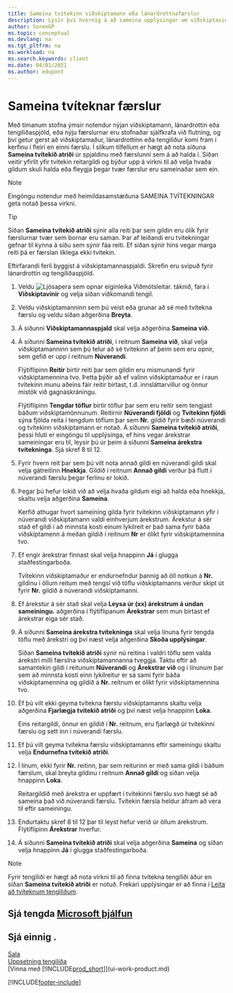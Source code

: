 ```yaml
---
title: Sameina tvítekinn viðskiptamann eða lánardrottnafærslur
description: Lýsir því hvernig á að sameina upplýsingar um viðskiptavini eða lánardrottna þegar einhverjir eru með tvíteknar birgðafærslur.
author: SorenGP
ms.topic: conceptual
ms.devlang: na
ms.tgt_pltfrm: na
ms.workload: na
ms.search.keywords: client
ms.date: 04/01/2021
ms.author: edupont
---
```

# <a name="merge-duplicate-records" />Sameina tvíteknar færslur

Með tímanum stofna ýmsir notendur nýjan viðskiptamann, lánardrottin eða tengiliðaspjöld, eða nýju færslurnar eru stofnaðar sjálfkrafa við flutning, og því getur gerst að viðskiptamaður, lánardrottinn eða tengiliður komi fram í kerfinu í fleiri en einni færslu. Í slíkum tilfellum er hægt að nota síðuna **Sameina tvítekið atriði** úr spjaldinu með færslunni sem á að halda í. Síðan veitir yfirlit yfir tvítekin reitargildi og býður upp á virkni til að velja hvaða gildum skuli halda eða fleygja þegar tvær færslur eru sameinaðar sem ein.

> [!NOTE]
> Eingöngu notendur með heimildasamstæðuna SAMEINA TVÍTEKNINGAR geta notað þessa virkni.

> [!TIP]
> Síðan **Sameina tvítekið atriði** sýnir alla reiti þar sem gildin eru ólík fyrir færslurnar tvær sem bornar eru saman. Þar af leiðandi eru tvítekningar gefnar til kynna á síðu sem sýnir fáa reiti. Ef síðan sýnir hins vegar marga reiti þá er færslan líklega ekki tvítekin.

Eftirfarandi ferli byggist á viðskiptamannaspjaldi. Skrefin eru svipuð fyrir lánardrottin og tengiliðaspjöld.

1. Veldu ![Ljósapera sem opnar eiginleika Viðmótsleitar.](media/ui-search/search_small.png "Segðu mér hvað þú vilt gera") táknið, fara í **Viðskiptavinir** og velja síðan viðkomandi tengil.
2. Veldu viðskiptamanninn sem þú veist eða grunar að sé með tvítekna færslu og veldu síðan aðgerðina **Breyta**.
3. Á síðunni **Viðskiptamannaspjald** skal velja aðgerðina **Sameina við**.
4. Á síðunni **Sameina tvítekið atriði**, í reitnum **Sameina við**, skal velja viðskiptamanninn sem þú telur að sé tvítekinn af þeim sem eru opnir, sem gefið er upp í reitnum **Núverandi**.

    Flýtiflipinn **Reitir** birtir reiti þar sem gildin eru mismunandi fyrir viðskiptamennina tvo. Þetta þýðir að ef valinn viðskiptamaður er í raun tvítekinn munu aðeins fáir reitir birtast, t.d. innsláttarvillur og önnur mistök við gagnaskráningu.

    Flýtiflipinn **Tengdar töflur** birtir töflur þar sem eru reitir sem tengjast báðum viðskiptamönnunum. Reitirnir **Núverandi fjöldi** og **Tvítekinn fjöldi** sýna fjölda reita í tengdum töflum þar sem **Nr.** gildið fyrir bæði núverandi og tvítekinn viðskiptamann er notað. Á síðunni **Sameina tvítekið atriði**, þessi hluti er eingöngu til upplýsinga, ef hins vegar árekstrar sameiningar eru til, leysir þú úr þeim á síðunni **Sameina árekstra tvítekninga**. Sjá skref 8 til 12.   

5. Fyrir hvern reit þar sem þú vilt nota annað gildi en núverandi gildi skal velja gátreitinn **Hnekkja**. Gildið í reitnum **Annað gildi** verður þá flutt í núverandi færslu þegar ferlinu er lokið.
6. Þegar þú hefur lokið við að velja hvaða gildum eigi að halda eða hnekkja, skaltu velja aðgerðina **Sameina**.

    Kerfið athugar hvort sameining gilda fyrir tvítekinn viðskiptamann yfir í núverandi viðskiptamann valdi einhverjum árekstrum. Árekstur á sér stað ef gildi í að minnsta kosti einum lykilreit er það sama fyrir báða viðskiptamenn á meðan gildið í reitnum **Nr** er ólíkt fyrir viðskiptamennina tvo.

7. Ef engir árekstrar finnast skal velja hnappinn **Já** í glugga staðfestingarboða.

    Tvítekinn viðskiptamaður er endurnefndur þannig að öll notkun á **Nr.** gildinu í öllum reitum með tengsl við töflu viðskiptamanns verður skipt út fyrir **Nr.** gildið á núverandi viðskiptamanni.
8. Ef árekstur á sér stað skal velja **Leysa úr (xx) árekstrum á undan sameiningu.** aðgerðina í flýtiflipanum **Árekstrar** sem mun birtast ef árekstrar eiga sér stað.
9. Á síðunni **Sameina árekstra tvítekninga** skal velja línuna fyrir tengda töflu með árekstri og því næst velja aðgerðina **Skoða upplýsingar**.

    Síðan **Sameina tvítekið atriði** sýnir nú reitina í valdri töflu sem valda árekstri milli færslna viðskiptamannanna tveggja. Taktu eftir að samantekin gildi í reitunum **Núverandi** og **Árekstrar við** og í línunum þar sem að minnsta kosti einn lykilreitur er sá sami fyrir báða viðskiptamennina og gildið á **Nr.** reitnum er ólíkt fyrir viðskiptamennina tvo.   
10. Ef þú vilt ekki geyma tvítekna færslu viðskiptamanns skaltu velja aðgerðina **Fjarlægja tvítekið atriði** og því næst velja hnappinn **Loka**.

    Eins reitargildi, önnur en gildið í **Nr.** reitnum, eru fjarlægð úr tvítekinni færslu og sett inn í núverandi færslu.
11. Ef þú vilt geyma tvítekna færslu viðskiptamanns eftir sameiningu skaltu velja **Endurnefna tvítekið atriði**.
12. Í línum, ekki fyrir **Nr.** reitinn, þar sem reiturinn er með sama gildi í báðum færslum, skal breyta gildinu í reitnum **Annað gildi** og síðan velja hnappinn **Loka**.

    Reitargildið með árekstra er uppfært í tvítekinni færslu svo hægt sé að sameina það við núverandi færslu. Tvítekin færsla heldur áfram að vera til eftir sameiningu.
13. Endurtaktu skref 8 til 12 þar til leyst hefur verið úr öllum árekstrum. Flýtiflipinn **Árekstrar** hverfur.
14. Á síðunni **Sameina tvítekið atriði** skal velja aðgerðina **Sameina** og síðan velja hnappinn **Já** í glugga staðfestingarboða.

> [!NOTE]
> Fyrir tengiliði er hægt að nota virkni til að finna tvítekna tengiliði áður en síðan **Sameina tvítekið atriði** er notuð. Frekari upplýsingar er að finna í [Leita að tvíteknum tengiliðum](marketing-setup-contacts.md#searching-for-duplicate-contacts).

## <a name="see-related-microsoft-training" />Sjá tengda [Microsoft þjálfun](/training/modules/trade-master-data-dynamics-365-business-central/)

## <a name="see-also" />Sjá einnig .

[Sala](sales-manage-sales.md)  
[Uppsetning tengiliða](marketing-setup-contacts.md)  
[Vinna með [!INCLUDE[prod_short](includes/prod_short.md)]](ui-work-product.md)


[!INCLUDE[footer-include](includes/footer-banner.md)]
